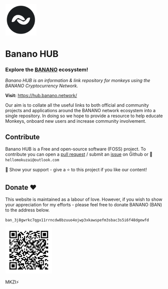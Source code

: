 <img src="https://github.com/HelloMokuzai/banano-hub/blob/main/images/bananohub.png" alt="drawing" width="100" height="100"/>

# Banano HUB
### Explore the [BANANO](https://banano.cc/) ecosystem!

*Banano HUB is an information & link repository for monkeys using the BANANO Cryptocurrency Network.*

**Visit:** https://hub.banano.network/

Our aim is to collate all the useful links to both official and community projects and applications around the BANANO network ecosystem into a single repository. In doing so we hope to provide a resource to help educate Monkeys, onboard new users and increase community involvement.

## Contribute

Banano HUB is a Free and open-source software (FOSS) project. To contribute you can open a [pull request](https://github.com/HelloMokuzai/banano-hub/pulls) / submit an [issue](https://github.com/HelloMokuzai/banano-hub/issues) on Github or 💌 `hellomokuzai@outlook.com`

🤝 Show your support - give a ⭐️ to this project if you like our content!

## Donate ❤️

This website is maintained as a labour of love. However, if you wish to show your appreciation for my efforts - please feel free to donate BANANO (BAN) to the address below.

`ban_3j8gwrkc7qgx11rrncdw8bzuuo4ojwp3xkawspefm3sbac3s5i6f48dgewfd`

<img src="https://raw.githubusercontent.com/HelloMokuzai/banano-hub/refs/heads/main/images/qr-code.png" alt="drawing" width="150" height="150"/>

MKZI⚡
